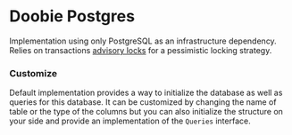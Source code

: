 # Doobie Postgres

Implementation using only PostgreSQL as an infrastructure dependency. Relies on transactions 
[advisory locks](https://www.postgresql.org/docs/current/explicit-locking.html) for a pessimistic locking strategy.

### Customize

Default implementation provides a way to initialize the database as well as queries for this database. 
It can be customized by changing the name of table or the type of the columns but you can also initialize the 
structure on your side and provide an implementation of the `Queries` interface.